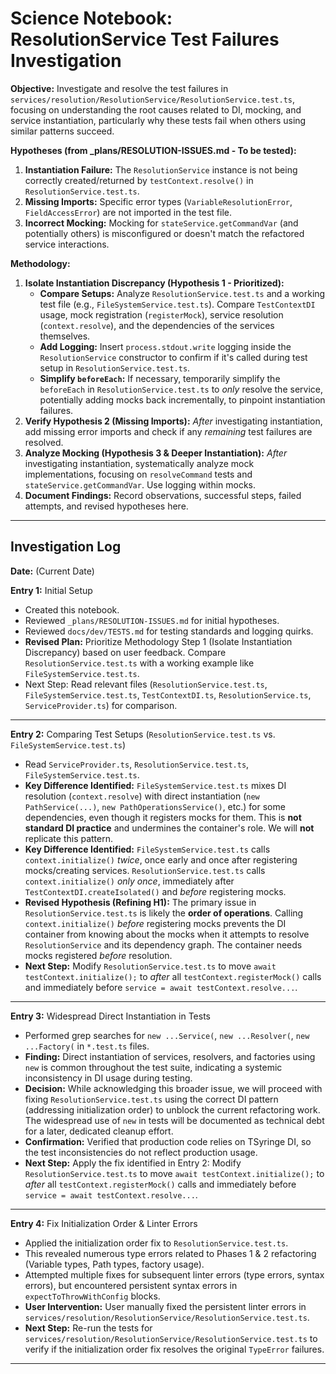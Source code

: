 # Science Notebook: ResolutionService Test Failures Investigation

**Objective:** Investigate and resolve the test failures in `services/resolution/ResolutionService/ResolutionService.test.ts`, focusing on understanding the root causes related to DI, mocking, and service instantiation, particularly why these tests fail when others using similar patterns succeed.

**Hypotheses (from _plans/RESOLUTION-ISSUES.md - To be tested):**

1.  **Instantiation Failure:** The `ResolutionService` instance is not being correctly created/returned by `testContext.resolve()` in `ResolutionService.test.ts`.
2.  **Missing Imports:** Specific error types (`VariableResolutionError`, `FieldAccessError`) are not imported in the test file.
3.  **Incorrect Mocking:** Mocking for `stateService.getCommandVar` (and potentially others) is misconfigured or doesn't match the refactored service interactions.

**Methodology:**

1.  **Isolate Instantiation Discrepancy (Hypothesis 1 - Prioritized):**
    *   **Compare Setups:** Analyze `ResolutionService.test.ts` and a working test file (e.g., `FileSystemService.test.ts`). Compare `TestContextDI` usage, mock registration (`registerMock`), service resolution (`context.resolve`), and the dependencies of the services themselves.
    *   **Add Logging:** Insert `process.stdout.write` logging inside the `ResolutionService` constructor to confirm if it's called during test setup in `ResolutionService.test.ts`.
    *   **Simplify `beforeEach`:** If necessary, temporarily simplify the `beforeEach` in `ResolutionService.test.ts` to *only* resolve the service, potentially adding mocks back incrementally, to pinpoint instantiation failures.
2.  **Verify Hypothesis 2 (Missing Imports):** *After* investigating instantiation, add missing error imports and check if any *remaining* test failures are resolved.
3.  **Analyze Mocking (Hypothesis 3 & Deeper Instantiation):** *After* investigating instantiation, systematically analyze mock implementations, focusing on `resolveCommand` tests and `stateService.getCommandVar`. Use logging within mocks.
4.  **Document Findings:** Record observations, successful steps, failed attempts, and revised hypotheses here.

---

## Investigation Log

**Date:** (Current Date)

**Entry 1:** Initial Setup
*   Created this notebook.
*   Reviewed `_plans/RESOLUTION-ISSUES.md` for initial hypotheses.
*   Reviewed `docs/dev/TESTS.md` for testing standards and logging quirks.
*   **Revised Plan:** Prioritize Methodology Step 1 (Isolate Instantiation Discrepancy) based on user feedback. Compare `ResolutionService.test.ts` with a working example like `FileSystemService.test.ts`.
*   Next Step: Read relevant files (`ResolutionService.test.ts`, `FileSystemService.test.ts`, `TestContextDI.ts`, `ResolutionService.ts`, `ServiceProvider.ts`) for comparison.

---

**Entry 2:** Comparing Test Setups (`ResolutionService.test.ts` vs. `FileSystemService.test.ts`)
*   Read `ServiceProvider.ts`, `ResolutionService.test.ts`, `FileSystemService.test.ts`.
*   **Key Difference Identified:** `FileSystemService.test.ts` mixes DI resolution (`context.resolve`) with direct instantiation (`new PathService(...)`, `new PathOperationsService()`, etc.) for some dependencies, even though it registers mocks for them. This is **not standard DI practice** and undermines the container's role. We will **not** replicate this pattern.
*   **Key Difference Identified:** `FileSystemService.test.ts` calls `context.initialize()` *twice*, once early and once after registering mocks/creating services. `ResolutionService.test.ts` calls `context.initialize()` *only once*, immediately after `TestContextDI.createIsolated()` and *before* registering mocks.
*   **Revised Hypothesis (Refining H1):** The primary issue in `ResolutionService.test.ts` is likely the **order of operations**. Calling `context.initialize()` *before* registering mocks prevents the DI container from knowing about the mocks when it attempts to resolve `ResolutionService` and its dependency graph. The container needs mocks registered *before* resolution.
*   **Next Step:** Modify `ResolutionService.test.ts` to move `await testContext.initialize();` to *after* all `testContext.registerMock()` calls and immediately before `service = await testContext.resolve...`.

---

**Entry 3:** Widespread Direct Instantiation in Tests
*   Performed grep searches for `new ...Service(`, `new ...Resolver(`, `new ...Factory(` in `*.test.ts` files.
*   **Finding:** Direct instantiation of services, resolvers, and factories using `new` is common throughout the test suite, indicating a systemic inconsistency in DI usage during testing.
*   **Decision:** While acknowledging this broader issue, we will proceed with fixing `ResolutionService.test.ts` using the correct DI pattern (addressing initialization order) to unblock the current refactoring work. The widespread use of `new` in tests will be documented as technical debt for a later, dedicated cleanup effort.
*   **Confirmation:** Verified that production code relies on TSyringe DI, so the test inconsistencies do not reflect production usage.
*   **Next Step:** Apply the fix identified in Entry 2: Modify `ResolutionService.test.ts` to move `await testContext.initialize();` to *after* all `testContext.registerMock()` calls and immediately before `service = await testContext.resolve...`.

---

**Entry 4:** Fix Initialization Order & Linter Errors
*   Applied the initialization order fix to `ResolutionService.test.ts`.
*   This revealed numerous type errors related to Phases 1 & 2 refactoring (Variable types, Path types, factory usage).
*   Attempted multiple fixes for subsequent linter errors (type errors, syntax errors), but encountered persistent syntax errors in `expectToThrowWithConfig` blocks.
*   **User Intervention:** User manually fixed the persistent linter errors in `services/resolution/ResolutionService/ResolutionService.test.ts`.
*   **Next Step:** Re-run the tests for `services/resolution/ResolutionService/ResolutionService.test.ts` to verify if the initialization order fix resolves the original `TypeError` failures.

--- 